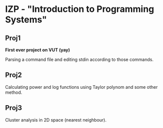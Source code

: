 # IZP - "Introduction to Programming Systems"

## Proj1
__First ever project on VUT (yay)__

Parsing a command file and editing stdin according to those commands.

## Proj2
Calculating power and log functions using Taylor polynom and some other method.

## Proj3
Cluster analysis in 2D space (nearest neighbour).
